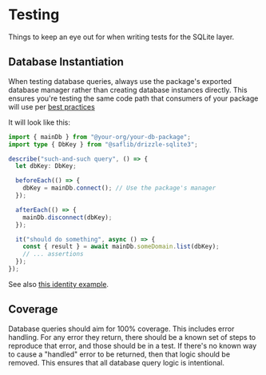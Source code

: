 # Testing

Things to keep an eye out for when writing tests for the SQLite layer.

## Database Instantiation

When testing database queries, always use the package's exported database manager rather than creating database instances directly. This ensures you're testing the same code path that consumers of your package will use per [best practices](../../best-practices.md#have-thorough-test-coverage)

It will look like this:

```typescript
import { mainDb } from "@your-org/your-db-package";
import type { DbKey } from "@saflib/drizzle-sqlite3";

describe("such-and-such query", () => {
  let dbKey: DbKey;

  beforeEach(() => {
    dbKey = mainDb.connect(); // Use the package's manager
  });

  afterEach(() => {
    mainDb.disconnect(dbKey);
  });

  it("should do something", async () => {
    const { result } = await mainDb.someDomain.list(dbKey);
    // ... assertions
  });
});
```

See also [this identity example](https://github.com/sderickson/saflib/blob/bc5eecf8253236c3a4455d7caaa3e11c2e12d389/identity/identity-db/queries/users/get-by-id.test.ts).

## Coverage

Database queries should aim for 100% coverage. This includes error handling. For any error they return, there should be a known set of steps to reproduce that error, and those should be in a test. If there's no known way to cause a "handled" error to be returned, then that logic should be removed. This ensures that all database query logic is intentional.
